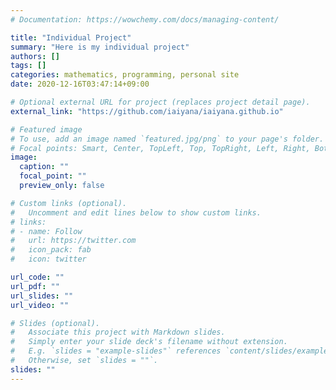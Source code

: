 ```yaml
---
# Documentation: https://wowchemy.com/docs/managing-content/

title: "Individual Project"
summary: "Here is my individual project"
authors: []
tags: []
categories: mathematics, programming, personal site
date: 2020-12-16T03:47:14+09:00

# Optional external URL for project (replaces project detail page).
external_link: "https://github.com/iaiyana/iaiyana.github.io"

# Featured image
# To use, add an image named `featured.jpg/png` to your page's folder.
# Focal points: Smart, Center, TopLeft, Top, TopRight, Left, Right, BottomLeft, Bottom, BottomRight.
image: 
  caption: ""
  focal_point: ""
  preview_only: false

# Custom links (optional).
#   Uncomment and edit lines below to show custom links.
# links:
# - name: Follow
#   url: https://twitter.com
#   icon_pack: fab
#   icon: twitter

url_code: ""
url_pdf: ""
url_slides: ""
url_video: ""

# Slides (optional).
#   Associate this project with Markdown slides.
#   Simply enter your slide deck's filename without extension.
#   E.g. `slides = "example-slides"` references `content/slides/example-slides.md`.
#   Otherwise, set `slides = ""`.
slides: ""
---
```

